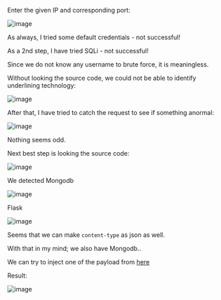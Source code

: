 Enter the given IP and corresponding port:

![image](https://github.com/user-attachments/assets/abcffc6f-e68d-4e8c-b8c1-1dca9a0614a9)

As always, I tried some default credentials - not successful!

As a 2nd step, I have tried SQLi - not successful!

Since we do not know any username to brute force, it is meaningless.

Without looking the source code, we could not be able to identify underlining technology:

![image](https://github.com/user-attachments/assets/5a1cca32-4906-424b-9717-9dd39ba98520)

After that, I have tried to catch the request to see if something anormal:

![image](https://github.com/user-attachments/assets/fea1a079-5ad2-4e53-a03c-384c5759b1a0)

Nothing seems odd.

Next best step is looking the source code:

![image](https://github.com/user-attachments/assets/04b98314-f2fd-461d-bb90-ea8575ca1a75)

We detected Mongodb

![image](https://github.com/user-attachments/assets/d25fe366-a22c-41ae-8696-74f7414fe8e6)

Flask

![image](https://github.com/user-attachments/assets/305f7cbe-7ead-4416-89b2-809b50a7bc13)

Seems that we can make `content-type` as  json as well.

With that in my mind; we also have Mongodb..

We can try to inject one of the payload from [here](https://github.com/swisskyrepo/PayloadsAllTheThings/tree/master/NoSQL%20Injection)

Result:

![image](https://github.com/user-attachments/assets/0f392976-3ad6-4c02-9af9-441d4b1aa8ed)






